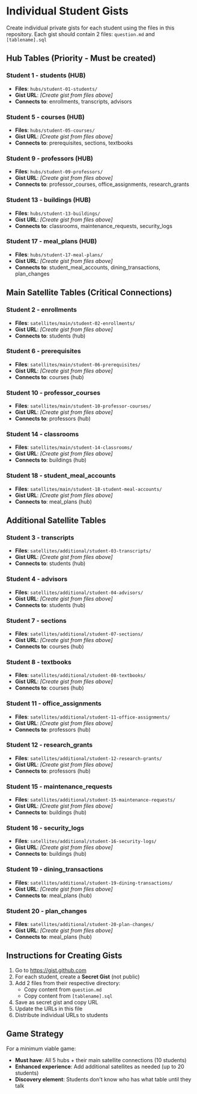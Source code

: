# Individual Student Gists

Create individual private gists for each student using the files in this repository. Each gist should contain 2 files: `question.md` and `[tablename].sql`

## Hub Tables (Priority - Must be created)

### Student 1 - students (HUB)
- **Files**: `hubs/student-01-students/`
- **Gist URL**: _[Create gist from files above]_
- **Connects to**: enrollments, transcripts, advisors

### Student 5 - courses (HUB)
- **Files**: `hubs/student-05-courses/`
- **Gist URL**: _[Create gist from files above]_
- **Connects to**: prerequisites, sections, textbooks

### Student 9 - professors (HUB)
- **Files**: `hubs/student-09-professors/`
- **Gist URL**: _[Create gist from files above]_
- **Connects to**: professor_courses, office_assignments, research_grants

### Student 13 - buildings (HUB)
- **Files**: `hubs/student-13-buildings/`
- **Gist URL**: _[Create gist from files above]_
- **Connects to**: classrooms, maintenance_requests, security_logs

### Student 17 - meal_plans (HUB)
- **Files**: `hubs/student-17-meal-plans/`
- **Gist URL**: _[Create gist from files above]_
- **Connects to**: student_meal_accounts, dining_transactions, plan_changes

## Main Satellite Tables (Critical Connections)

### Student 2 - enrollments
- **Files**: `satellites/main/student-02-enrollments/`
- **Gist URL**: _[Create gist from files above]_
- **Connects to**: students (hub)

### Student 6 - prerequisites
- **Files**: `satellites/main/student-06-prerequisites/`
- **Gist URL**: _[Create gist from files above]_
- **Connects to**: courses (hub)

### Student 10 - professor_courses
- **Files**: `satellites/main/student-10-professor-courses/`
- **Gist URL**: _[Create gist from files above]_
- **Connects to**: professors (hub)

### Student 14 - classrooms
- **Files**: `satellites/main/student-14-classrooms/`
- **Gist URL**: _[Create gist from files above]_
- **Connects to**: buildings (hub)

### Student 18 - student_meal_accounts
- **Files**: `satellites/main/student-18-student-meal-accounts/`
- **Gist URL**: _[Create gist from files above]_
- **Connects to**: meal_plans (hub)

## Additional Satellite Tables

### Student 3 - transcripts
- **Files**: `satellites/additional/student-03-transcripts/`
- **Gist URL**: _[Create gist from files above]_
- **Connects to**: students (hub)

### Student 4 - advisors
- **Files**: `satellites/additional/student-04-advisors/`
- **Gist URL**: _[Create gist from files above]_
- **Connects to**: students (hub)

### Student 7 - sections
- **Files**: `satellites/additional/student-07-sections/`
- **Gist URL**: _[Create gist from files above]_
- **Connects to**: courses (hub)

### Student 8 - textbooks
- **Files**: `satellites/additional/student-08-textbooks/`
- **Gist URL**: _[Create gist from files above]_
- **Connects to**: courses (hub)

### Student 11 - office_assignments
- **Files**: `satellites/additional/student-11-office-assignments/`
- **Gist URL**: _[Create gist from files above]_
- **Connects to**: professors (hub)

### Student 12 - research_grants
- **Files**: `satellites/additional/student-12-research-grants/`
- **Gist URL**: _[Create gist from files above]_
- **Connects to**: professors (hub)

### Student 15 - maintenance_requests
- **Files**: `satellites/additional/student-15-maintenance-requests/`
- **Gist URL**: _[Create gist from files above]_
- **Connects to**: buildings (hub)

### Student 16 - security_logs
- **Files**: `satellites/additional/student-16-security-logs/`
- **Gist URL**: _[Create gist from files above]_
- **Connects to**: buildings (hub)

### Student 19 - dining_transactions
- **Files**: `satellites/additional/student-19-dining-transactions/`
- **Gist URL**: _[Create gist from files above]_
- **Connects to**: meal_plans (hub)

### Student 20 - plan_changes
- **Files**: `satellites/additional/student-20-plan-changes/`
- **Gist URL**: _[Create gist from files above]_
- **Connects to**: meal_plans (hub)

## Instructions for Creating Gists

1. Go to https://gist.github.com
2. For each student, create a **Secret Gist** (not public)
3. Add 2 files from their respective directory:
   - Copy content from `question.md`
   - Copy content from `[tablename].sql`
4. Save as secret gist and copy URL
5. Update the URLs in this file
6. Distribute individual URLs to students

## Game Strategy

For a minimum viable game:
- **Must have**: All 5 hubs + their main satellite connections (10 students)
- **Enhanced experience**: Add additional satellites as needed (up to 20 students)
- **Discovery element**: Students don't know who has what table until they talk